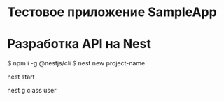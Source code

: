 # Тестовое приложение SampleApp



# Разработка API на Nest

$ npm i -g @nestjs/cli
$ nest new project-name


nest start

nest g class user